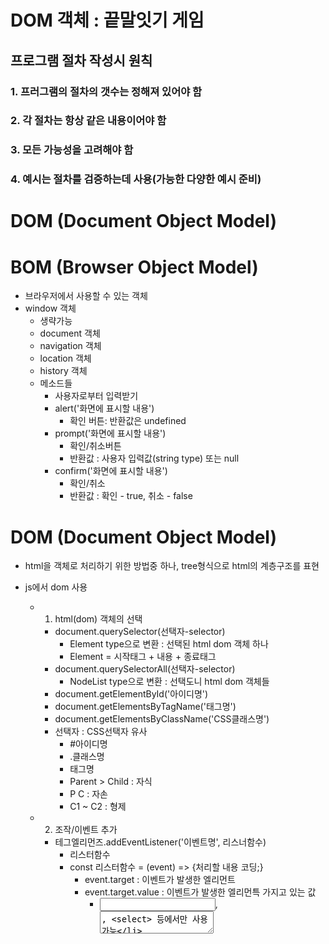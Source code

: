 # DOM 객체 : 끝말잇기 게임
## 프로그램 절차 작성시 원칙
### 1. 프러그램의 절차의 갯수는 정해져 있어야 함
### 2. 각 절차는 항상 같은 내용이어야 함
### 3. 모든 가능성을 고려해야 함
### 4. 예시는 절차를 검증하는데 사용(가능한 다양한 예시 준비)

# DOM (Document Object Model)
# BOM (Browser Object Model)
- 브라우저에서 사용할 수 있는 객체
- window 객체
  - 생략가능
  - document 객체
  - navigation 객체
  - location 객체
  - history 객체
  - 메소드들
    - 사용자로부터 입력받기
    * alert('화면에 표시할 내용')
      * 확인 버튼: 반환값은 undefined
    * prompt('화면에 표시할 내용')
      * 확인/취소버튼
      * 반환값 : 사용자 입력값(string type) 또는 null 
    * confirm('화면에 표시할 내용')
      * 확인/취소
      * 반환값 : 확인 - true, 취소 - false

# DOM (Document Object Model)
- html을 객체로 처리하기 위한 방법중 하나, tree형식으로 html의 계층구조를 표현
- js에서 dom 사용
  - 1. html(dom) 객체의 선택
    - document.querySelector(선택자-selector)
      - Element type으로 변환 : 선택된 html dom 객체 하나
      - Element =  시작태그 + 내용 + 종료태그
    - document.querySelectorAll(선택자-selector)
      - NodeList type으로 변환 : 선택도니 html dom 객체들
    - document.getElementById('아이디명')
    - document.getElementsByTagName('태그명')
    - document.getElementsByClassName('CSS클래스명')
    - 선택자 : CSS선택자 유사
      - #아이디명
      - .클래스명
      - 태그명
      - Parent > Child : 자식
      - P C     : 자손
      - C1 ~ C2 : 형제
  - 2. 조작/이벤트 추가
    - 테그엘리먼즈.addEventListener('이벤트명', 리스너함수)
      - 리스터함수
      - const 리스터함수 = (event) => {처리할 내용 코딩;}
        - event.target : 이벤트가 발생한 엘리먼트
        - event.target.value : 이벤트가 발생한 엘리먼특 가지고 있는 값
          - <input>, <textarea>, <select> 등에서만 사용가능
        - <input>, <textarea>, <select> 외의 태그들에서 값은?
          - 태그엘리먼트.textContent
          - 태그엘리먼트.innerText
          - 태그엘리먼트.innerHTML
      - const 리스터함수 = event => {처리할 내용 코딩;}
  - 3. 반영
    - 태그엘리먼트.appendChild(추가할태그엘리먼트)
  - 입력태그엘리먼트.focus()
    - 해당하는 입력창에 포커스를 부여
    - 반대로 입력태그엘리먼트.blur() : 포커스 해제

  * html 입력 : Emmet기능 익히기
    * https://velog.io/@openhub/Emmet-단축키-9가지/

  * web application의 소스구성
    - html
      - 화면에 나타날 요소(element)
    - css
      - 요소의 디자인
    - js
      - 요소들의 움직임(프로그램의 작동)

* 엘리먼트의 내용 사용 (읽기/쓰기)
  - textContent
  - innerHTML
  - innerText